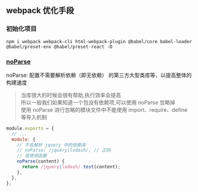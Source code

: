 ## webpack 优化手段

### 初始化项目

`npm i webpack webpack-cli html-webpack-plugin @babel/core babel-loader @babel/preset-env @babel/preset-react -D`

### [noParse](https://webpack.docschina.org/configuration/module/#modulenoparse)

noParse: 配置不需要解析依赖（即无依赖） 的第三方大型类库等，以提高整体的构建速度

> 当库很大的时候会很有帮助,执行效率会提高\
> 所以一般我们如果知道一个包没有依赖项,可以使用 noParse 忽略掉\
> 使用 noParse 进行忽略的模块文件中不能使用 import、require、define 等导入机制

```js
module.exports = {
  // ...
  module: {
    // 不去解析 jquery 中的依赖库
    // noParse: /jquery|lodash/, // 正则
    // 或使用函数
    noParse(content) {
      return /jquery|lodash/.test(content);
    },
  },
};
```
